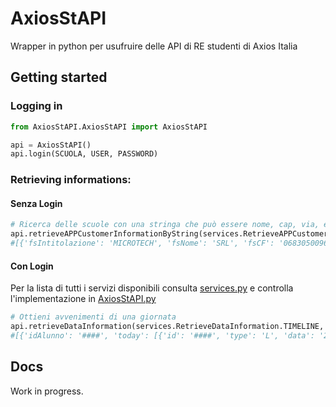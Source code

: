 # AxiosStAPI
Wrapper in python per usufruire delle API di RE studenti di Axios Italia

## Getting started

### Logging in

```python
from AxiosStAPI.AxiosStAPI import AxiosStAPI

api = AxiosStAPI()
api.login(SCUOLA, USER, PASSWORD)
```

### Retrieving informations:

#### Senza Login

```python
# Ricerca delle scuole con una stringa che può essere nome, cap, via, ecc
api.retrieveAPPCustomerInformationByString(services.RetrieveAPPCustomerInformationByString.SSEARCH, query="20090")
#[{'fsIntitolazione': 'MICROTECH', 'fsNome': 'SRL', 'fsCF': '06830500960', 'fsCap': '20090', 'fsRegione': 'LOMBARDIA', 'fsCitta': 'BUCCINASCO', 'fsProvincia': 'MI'}, ...]
```

#### Con Login
Per la lista di tutti i servizi disponibili consulta [services.py](https://github.com/Invy55/AxiosStAPI/blob/main/AxiosStAPI/utils/services.py) e controlla l'implementazione in [AxiosStAPI.py](https://github.com/Invy55/AxiosStAPI/blob/main/AxiosStAPI/AxiosStAPI.py#L115-L130)
```python
# Ottieni avvenimenti di una giornata
api.retrieveDataInformation(services.RetrieveDataInformation.TIMELINE, giorno="28/02/2024")
#[{'idAlunno': '####', 'today': [{'id': '####', 'type': 'L', 'data': '28/02/2024', 'subType': '', 'ora': '', 'oralez': '2-3', 'desc': {'title': '', 'subtitle': 'SCIENZE NATURALI', 'notes': 'interrogazioni'}}, ...], 'totali': {'assenze_da_giust': '0', 'assenze_totali': '18', 'ritardi_da_giust': '0', 'ritardi_totali': '6', 'uscite_da_giust': '0', 'uscite_totali': '9'}, 'media_a': '8,51'}]
```

## Docs
Work in progress.